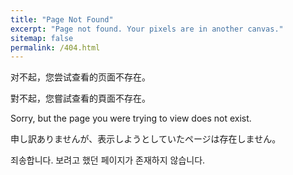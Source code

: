 ```yaml
---
title: "Page Not Found"
excerpt: "Page not found. Your pixels are in another canvas."
sitemap: false
permalink: /404.html
---
```


对不起，您尝试查看的页面不存在。

對不起，您嘗試查看的頁面不存在。

Sorry, but the page you were trying to view does not exist.

申し訳ありませんが、表示しようとしていたページは存在しません。

죄송합니다. 보려고 했던 페이지가 존재하지 않습니다.
